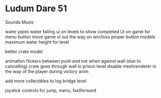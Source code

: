 # Ludum Dare 51

Sounds
Music

water pipes water falling
ui on levels to show completed
UI on game for menu button
move game ui out the way on win/loss
proper button models
maximum water height for level

better crate model

animation flickers between push and not when against wall (due to cancelling)
crate goes through wall in prison level
disable meshrenderer in the way of the player during victory anim

add more collectibles to log bridge level

joystick controls for jump, menu, fastforward